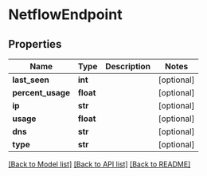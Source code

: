 # NetflowEndpoint

## Properties
Name | Type | Description | Notes
------------ | ------------- | ------------- | -------------
**last_seen** | **int** |  | [optional] 
**percent_usage** | **float** |  | [optional] 
**ip** | **str** |  | [optional] 
**usage** | **float** |  | [optional] 
**dns** | **str** |  | [optional] 
**type** | **str** |  | [optional] 

[[Back to Model list]](../README.md#documentation-for-models) [[Back to API list]](../README.md#documentation-for-api-endpoints) [[Back to README]](../README.md)


